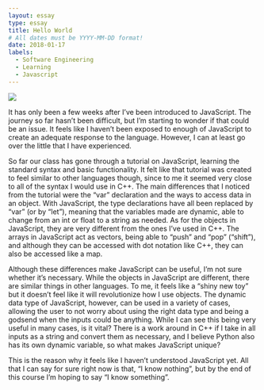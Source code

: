 ```yaml
---
layout: essay
type: essay
title: Hello World
# All dates must be YYYY-MM-DD format!
date: 2018-01-17
labels:
  - Software Engineering
  - Learning
  - Javascript
---
```

<img class="ui small left floated image" src="../images/hello-world.jpg">

It has only been a few weeks after I’ve been introduced to JavaScript.  The journey so far hasn’t been difficult, but I’m starting to wonder if that could be an issue.  It feels like I haven’t been exposed to enough of JavaScript to create an adequate response to the language. However, I can at least go over the little that I have experienced.

So far our class has gone through a tutorial on JavaScript, learning the standard syntax and basic functionality.  It felt like that tutorial was created to feel similar to other languages though, since to me it seemed very close to all of the syntax I would use in C++.  The main differences that I noticed from the tutorial were the “var” declaration and the ways to access data in an object.  With JavaScript, the type declarations have all been replaced by “var” (or by “let”), meaning that the variables made are dynamic, able to change from an int or float to a string as needed.  As for the objects in JavaScript, they are very different from the ones I’ve used in C++.  The arrays in JavaScript act as vectors, being able to “push” and “pop” (“shift”), and although they can be accessed with dot notation like C++, they can also be accessed like a map.

Although these differences make JavaScript can be useful, I’m not sure whether it’s necessary.  While the objects in JavaScript are different, there are similar things in other languages. To me, it feels like a “shiny new toy” but it doesn’t feel like it will revolutionize how I use objects.  The dynamic data type of JavaScript, however, can be used in a variety of cases, allowing the user to not worry about using the right data type and being a godsend when the inputs could be anything.  While I can see this being very useful in many cases, is it vital?  There is a work around in C++ if I take in all inputs as a string and convert them as necessary, and I believe Python also has its own dynamic variable, so what makes JavaScript unique?

This is the reason why it feels like I haven’t understood JavaScript yet.  All that I can say for sure right now is that, “I know nothing”, but by the end of this course I’m hoping to say “I know something”.

